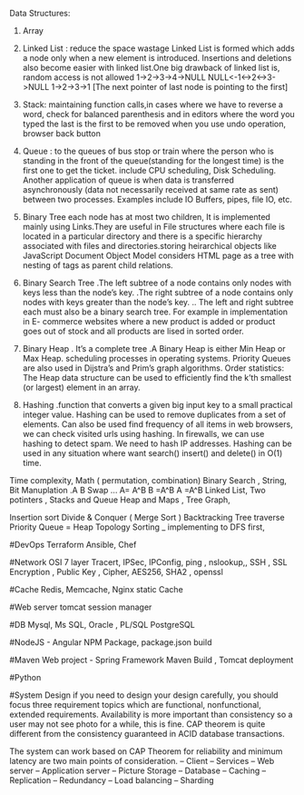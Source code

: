 
 

  Data Structures:

1. Array
2. Linked List : reduce the space wastage Linked List is formed which adds a node only when a new element is introduced. Insertions and deletions also become easier with linked list.One big drawback of linked list is, random access is not allowed
  1->2->3->4->NULL
 NULL<-1<->2<->3->NULL
  1->2->3->1 [The next pointer of last node is pointing to the first]
  
3. Stack: maintaining function calls,in cases where we have to reverse a word, check for balanced parenthesis and in editors where the word you typed the last is the first to be removed when you use undo operation, browser back button
4. Queue :  to the queues of bus stop or train where the person who is standing in the front of the queue(standing for the longest time)
is the first one to get the ticket.
include CPU scheduling, Disk Scheduling. Another application of queue is when data is transferred asynchronously (data not necessarily received at same rate as sent) between two processes. Examples include IO Buffers, pipes, file IO, etc.
 

5. Binary Tree 
each node has at most two children, It is implemented mainly using Links.They are useful in File structures where each file is located in a particular directory and there is a specific hierarchy associated with files and directories.storing heirarchical objects like JavaScript Document Object Model considers HTML page as a tree with nesting of tags as parent child relations.

6. Binary Search Tree
.The left subtree of a node contains only nodes with keys less than the node’s key.
.The right subtree of a node contains only nodes with keys greater than the node’s key.
.. The left and right subtree each must also be a binary search tree.
For example in implementation in E- commerce websites where a new product is added or product goes out of stock and all products are lised in sorted order.

7. Binary Heap
. It’s a complete tree
.A Binary Heap is either Min Heap or Max Heap.
scheduling processes in operating systems. Priority Queues are also used in Dijstra’s and Prim’s graph algorithms.
Order statistics: The Heap data structure can be used to efficiently find the k’th smallest (or largest) element in an array.

9. Hashing
 .function that converts a given big input key to a small practical integer value.
Hashing can be used to remove duplicates from a set of elements. Can also be used find frequency of all items
 in web browsers, we can check visited urls using hashing. In firewalls, we can use hashing to detect spam. We need to hash IP addresses. Hashing can be used in any situation where want search() insert() and delete() in O(1) time.

Time complexity, Math ( permutation, combination) 
Binary Search , String, 
Bit Manuplation
 .A B Swap ... 
   A= A^B 
   B =A^B 
   A =A^B
Linked List, Two potinters , Stacks and Queue
Heap and Maps , Tree 
Graph, 

Insertion sort
Divide & Conquer (   Merge Sort ) 
Backtracking
Tree traverse 
Priority Queue = Heap 
Topology Sorting _ implementing to DFS first, 

#DevOps
Terraform
Ansible, Chef 

#Network 
OSI 7 layer 
Tracert, IPSec, IPConfig, ping , nslookup,, 
SSH , SSL Encryption , Public Key , Cipher, AES256, SHA2  , openssl 

#Cache 
Redis, Memcache, Nginx static Cache 

#Web server 
tomcat session manager 

#DB
Mysql, Ms SQL, Oracle , PL/SQL
PostgreSQL

#NodeJS - Angular
NPM Package, package.json build 

#Maven Web project - Spring Framework 
Maven Build , Tomcat deployment 

#Python 

#System Design 
if you need to design your design carefully, you should focus three requirement topics which are functional, nonfunctional, extended requirements.
Availability is more important than consistency so a user may not see photo for a while, this is fine.
  CAP theorem is quite different from the consistency guaranteed in ACID database transactions.

The system can work based on CAP Theorem for reliability and minimum latency are two main points of consideration.
  – Client
   – Services
   – Web server
   – Application server
   – Picture Storage
   – Database
   – Caching
   – Replication
   – Redundancy
   – Load balancing
   – Sharding

